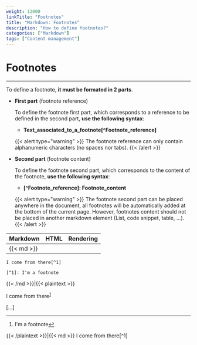 ```yaml
---
weight: 12000
linkTitle: "Footnotes"
title: "Markdown: Footnotes"
description: "How to define footnotes?"
categories: ["Markdown"]
tags: ["Content management"]
---
```


# Footnotes
---

To define a footnote, **it must be formated in 2 parts**.

* **First part** (footnote reference)

    To define the footnote first part, which corresponds to a reference to be defined in the second part, **use the following syntax**:

    * **Text_associated_to_a_footnote\[\^Footnote_reference\]**

    {{< alert type="warning" >}}
The footnote reference can only contain alphanumeric characters (no spaces nor tabs).
    {{< /alert >}}

* **Second part** (footnote content)

    To define the footnote second part, which corresponds to the content of the footnote, **use the following syntax**:

    * **\[\^Footnote_reference\]: Footnote_content**

    {{< alert type="warning" >}}
The footnote second part can be placed anywhere in the document, all footnotes will be automatically added at the bottom of the current page. However, footnotes content should not be placed in another markdown element (List, code snippet, table, ...).
    {{< /alert >}}

| Markdown | HTML | Rendering |
| -------- | ---- | --------- |
|{{< md >}}
```
I come from there[^1]

[^1]: I'm a footnote
```
{{< /md >}}|{{< plaintext >}}
<p>I come from there<sup id="fnref:1"><a href="#fn:1" class="footnote-ref" role="doc-noteref">1</a></sup></p>
[…]
<section class="footnotes" role="doc-endnotes">
  <hr>
  <ol>
    <li id="fn:1" role="doc-endnote">
      <p>I'm a footnote<a href="#fnref:1" class="footnote-backref" role="doc-backlink">↩︎</a></p>
    </li>
  </ol>
</section>
{{< /plaintext >}}|{{< md >}}
I come from there[^1]

[^1]: I'm a footnote
{{< /md >}}|
